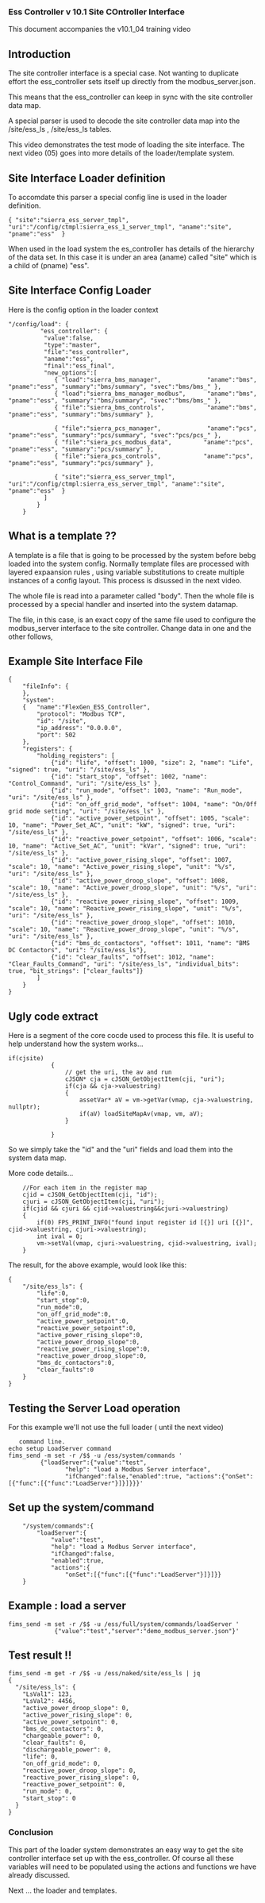 ### Ess Controller v 10.1  Site COntroller Interface

This document accompanies the v10.1_04 training video

## Introduction

The site controller interface is a special case. Not wanting to duplicate effort the ess_controller sets 
itself up directly from the modbus_server.json.

This means that the ess_controller can keep in sync with the site controller data map.


A special parser is used to decode the site controller data map into the /site/ess_ls , /site/ess_ls tables.

This video demonstrates the test mode of loading the site interface.
The next video (05) goes into more details of the loader/template system. 

## Site Interface Loader definition

To accomdate this parser a special config line is used in the loader definition.

```
{ "site":"sierra_ess_server_tmpl",      "uri":"/config/ctmpl:sierra_ess_1_server_tmpl", "aname":"site", "pname":"ess"  }
```

When used in the load system the es_controller has details of the hierarchy of the data set.
In this case it is under an area (aname) called "site" which is a child of (pname) "ess".


## Site Interface Config Loader

Here is the config option in the loader context

```
"/config/load": {       
         "ess_controller": {
          "value":false,
          "type":"master",
          "file":"ess_controller",
          "aname":"ess",
          "final":"ess_final",
          "new_options":[
             { "load":"sierra_bms_manager",             "aname":"bms",  "pname":"ess", "summary":"bms/summary", "svec":"bms/bms_" },
             { "load":"sierra_bms_manager_modbus",      "aname":"bms",  "pname":"ess", "summary":"bms/summary", "svec":"bms/bms_" },
             { "file":"sierra_bms_controls",            "aname":"bms",  "pname":"ess", "summary":"bms/summary" },

             { "file":"sierra_pcs_manager",             "aname":"pcs",  "pname":"ess", "summary":"pcs/summary", "svec":"pcs/pcs_" },
             { "file":"siera_pcs_modbus_data",         "aname":"pcs",  "pname":"ess", "summary":"pcs/summary" },
             { "file":"siera_pcs_controls",            "aname":"pcs",  "pname":"ess", "summary":"pcs/summary" },

             { "site":"sierra_ess_server_tmpl",      "uri":"/config/ctmpl:sierra_ess_server_tmpl", "aname":"site", "pname":"ess"  }
          ]
        }
    }
```

## What is a template ??

A template is a file that is going to be processed by the system before bebg loaded into the system config.
Normally template files are processed with layered expaansion rules , using variable substitutions to create multiple instances of a config layout.
This process is disussed in the next video.

The whole file is read into a parameter called "body".
Then the whole file is processed by a special handler and inserted into the system datamap.

The file, in this case, is an exact copy of the same file used to configure the  modbus_server interface to the site controller. 
Change data in one and the other follows,


## Example Site Interface File

```
{
    "fileInfo": {
    },
    "system":
    {   "name":"FlexGen_ESS_Controller",
        "protocol": "Modbus TCP",
        "id": "/site",
        "ip_address": "0.0.0.0",
        "port": 502 
    },
    "registers": {
        "holding_registers": [
            {"id": "life", "offset": 1000, "size": 2, "name": "Life", "signed": true, "uri": "/site/ess_ls" },
            {"id": "start_stop", "offset": 1002, "name": "Control_Command", "uri": "/site/ess_ls" },
            {"id": "run_mode", "offset": 1003, "name": "Run_mode", "uri": "/site/ess_ls" },
            {"id": "on_off_grid_mode", "offset": 1004, "name": "On/Off grid mode setting", "uri": "/site/ess_ls" },
            {"id": "active_power_setpoint", "offset": 1005, "scale": 10, "name": "Power_Set_AC", "unit": "kW", "signed": true, "uri": "/site/ess_ls" },
            {"id": "reactive_power_setpoint", "offset": 1006, "scale": 10, "name": "Active_Set_AC", "unit": "kVar", "signed": true, "uri": "/site/ess_ls" },
            {"id": "active_power_rising_slope", "offset": 1007, "scale": 10, "name": "Active_power_rising_slope", "unit": "%/s", "uri": "/site/ess_ls" },
            {"id": "active_power_droop_slope", "offset": 1008, "scale": 10, "name": "Active_power_droop_slope", "unit": "%/s", "uri": "/site/ess_ls" },
            {"id": "reactive_power_rising_slope", "offset": 1009, "scale": 10, "name": "Reactive_power_rising_slope", "unit": "%/s", "uri": "/site/ess_ls" },
            {"id": "reactive_power_droop_slope", "offset": 1010, "scale": 10, "name": "Reactive_power_droop_slope", "unit": "%/s", "uri": "/site/ess_ls" },
            {"id": "bms_dc_contactors", "offset": 1011, "name": "BMS DC Contactors", "uri": "/site/ess_ls"},
            {"id": "clear_faults", "offset": 1012, "name": "Clear_Faults_Command", "uri": "/site/ess_ls", "individual_bits": true, "bit_strings": ["clear_faults"]}
        ]
    }
}
 ```

## Ugly code extract 


Here is a segment of the core cocde used to process this file.
It is useful to help understand how the system works...


```
if(cjsite)
            {
                // get the uri, the av and run 
                cJSON* cja = cJSON_GetObjectItem(cji, "uri");
                if(cja && cja->valuestring)
                {
                    assetVar* aV = vm->getVar(vmap, cja->valuestring, nullptr);
                    if(aV) loadSiteMapAv(vmap, vm, aV);
                }

            }

```

So we simply take the "id" and the "uri" fields and load them into the  system data map.

More code details... 

```
    //For each item in the register map
    cjid = cJSON_GetObjectItem(cji, "id");
    cjuri = cJSON_GetObjectItem(cji, "uri");
    if(cjid && cjuri && cjid->valuestring&&cjuri->valuestring)
    {
        if(0) FPS_PRINT_INFO("found input register id [{}] uri [{}]", cjid->valuestring, cjuri->valuestring);
        int ival = 0;
        vm->setVal(vmap, cjuri->valuestring, cjid->valuestring, ival);
    }
```

The result, for the above example, would look like this:

```
{
    "/site/ess_ls": {
        "life":0,
        "start_stop":0, 
        "run_mode":0,
        "on_off_grid_mode":0,
        "active_power_setpoint":0,
        "reactive_power_setpoint":0,
        "active_power_rising_slope":0,
        "active_power_droop_slope":0,
        "reactive_power_rising_slope":0,
        "reactive_power_droop_slope":0,
        "bms_dc_contactors":0,
        "clear_faults":0            
    }
}
```


## Testing the Server Load operation

For this example we'll not use the full loader ( until the next video)

```
   command line.
echo setup LoadServer command
fims_send -m set -r /$$ -u /ess/system/commands '
         {"loadServer":{"value":"test",
                "help": "load a Modbus Server interface",
                "ifChanged":false,"enabled":true, "actions":{"onSet":[{"func":[{"func":"LoadServer"}]}]}}}'

```
##  Set up the system/command 

```
    "/system/commands":{
        "loadServer":{
            "value":"test",
            "help": "load a Modbus Server interface",
            "ifChanged":false,
            "enabled":true, 
            "actions":{
                "onSet":[{"func":[{"func":"LoadServer"}]}]}}
    }
```

## Example : load a server 

```
fims_send -m set -r /$$ -u /ess/full/system/commands/loadServer '
             {"value":"test","server":"demo_modbus_server.json"}'
```


## Test result !!

```
fims_send -m get -r /$$ -u /ess/naked/site/ess_ls | jq
{
  "/site/ess_ls": {
    "LsVal1": 123,
    "LsVal2": 4456,
    "active_power_droop_slope": 0,
    "active_power_rising_slope": 0,
    "active_power_setpoint": 0,
    "bms_dc_contactors": 0,
    "chargeable_power": 0,
    "clear_faults": 0,
    "dischargeable_power": 0,
    "life": 0,
    "on_off_grid_mode": 0,
    "reactive_power_droop_slope": 0,
    "reactive_power_rising_slope": 0,
    "reactive_power_setpoint": 0,
    "run_mode": 0,
    "start_stop": 0
  }
}
```

### Conclusion

This part of the loader system demonstrates an easy way to get the site controller interface set up with the ess_controller.
Of course all these variables will need to be populated using the  actions and functions we have already discussed.


Next ... the loader and templates.

